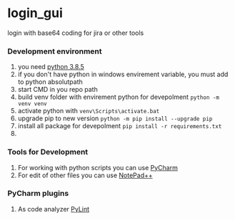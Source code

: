 # login_gui
login with base64 coding for jira or other tools


### Development environment

1. you need [python 3.8.5](https://www.python.org/downloads/release/python-385/)
1. if you don't have python in windows envirement variable, you must add to python absolutpath
1. start CMD in you repo path
1. build venv folder with envirement python for devepolment `python -m venv venv`
1. activate python with `venv\Scripts\activate.bat`
1. upgrade pip to new version `python -m pip install --upgrade pip`
1. install all package for devepolment `pip install -r requirements.txt`
1.

### Tools for Development 

1. For working with python scripts you can use [PyCharm](https://www.jetbrains.com/de-de/pycharm/download/#section=windows)
1. For edit of other files you can use [NotePad++](https://notepad-plus-plus.org/downloads/)

### PyCharm plugins

1. As code analyzer [PyLint](https://plugins.jetbrains.com/plugin/11084-pylint)